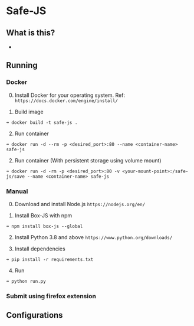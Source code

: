 # Safe-JS

## What is this?
- 

## Running
### Docker

0. Install Docker for your operating system. Ref: `https://docs.docker.com/engine/install/` 

1. Build image
```
➜ docker build -t safe-js .
```

2. Run container
```
➜ docker run -d --rm -p <desired_port>:80 --name <container-name> safe-js
```

2. Run container (With persistent storage using volume mount)
```
➜ docker run -d -rm -p <desired_port>:80 -v <your-mount-point>:/safe-js/save --name <container-name> safe-js
```

### Manual

0. Download and install Node.js `https://nodejs.org/en/`

1. Install Box-JS with npm
```
➜ npm install box-js --global
```

2. Install Python 3.8 and above `https://www.python.org/downloads/`

3. Install dependencies
```
➜ pip install -r requirements.txt
```
4. Run
```
➜ python run.py
```

### Submit using firefox extension



## Configurations
